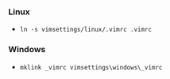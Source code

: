 ### Linux ###

* `ln -s vimsettings/linux/.vimrc .vimrc`

### Windows ###

* `mklink _vimrc vimsettings\windows\_vimrc`
